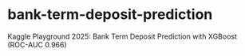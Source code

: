 # bank-term-deposit-prediction
Kaggle Playground 2025: Bank Term Deposit Prediction with XGBoost (ROC-AUC 0.966)
